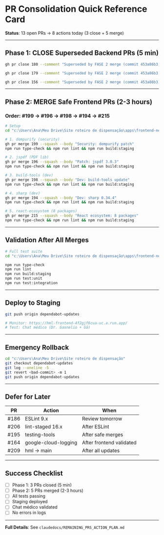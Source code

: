 # PR Consolidation Quick Reference Card

**Status**: 13 open PRs → 8 actions today (3 close + 5 merge)

---

## Phase 1: CLOSE Superseded Backend PRs (5 min)

```bash
gh pr close 180 --comment "Superseded by FASE 2 merge (commit 453a86b3). pytest-cov 7.0.0 already in hml."

gh pr close 179 --comment "Superseded by FASE 2 merge (commit 453a86b3). pytest 8.4.2 already in hml."

gh pr close 156 --comment "Superseded by FASE 2 merge (commit 453a86b3). celery 5.5.3 already in hml."
```

---

## Phase 2: MERGE Safe Frontend PRs (2-3 hours)

### Order: #199 → #196 → #198 → #194 → #215

```bash
# Setup
cd "c:\Users\Ana\Meu Drive\Site roteiro de dispensação\apps\frontend-nextjs"

# 1. dompurify (security)
gh pr merge 199 --squash --body "Security: dompurify patch"
npm run type-check && npm run lint && npm run build:staging

# 2. jspdf (PDF lib)
gh pr merge 196 --squash --body "Patch: jspdf 3.0.3"
npm run type-check && npm run lint && npm run build:staging

# 3. build-tools (dev)
gh pr merge 198 --squash --body "Dev: build-tools update"
npm run type-check && npm run lint && npm run build:staging

# 4. sharp (dev)
gh pr merge 194 --squash --body "Dev: sharp 0.34.4"
npm run type-check && npm run lint && npm run build:staging

# 5. react-ecosystem (8 packages)
gh pr merge 215 --squash --body "React ecosystem: 8 packages"
npm run type-check && npm run lint && npm run build:staging
```

---

## Validation After All Merges

```bash
# Full test suite
cd "c:\Users\Ana\Meu Drive\Site roteiro de dispensação\apps\frontend-nextjs"

npm run type-check
npm run lint
npm run build:staging
npm run test:unit
npm run test:integration
```

---

## Deploy to Staging

```bash
git push origin dependabot-updates

# Monitor: https://hml-frontend-4f2gjf6cua-uc.a.run.app/
# Test: Chat médico (Dr. Gasnelio + Gá)
```

---

## Emergency Rollback

```bash
cd "c:\Users\Ana\Meu Drive\Site roteiro de dispensação"
git checkout dependabot-updates
git log --oneline -5
git revert <bad-commit> -m 1
git push origin dependabot-updates
```

---

## Defer for Later

| PR | Action | When |
|----|--------|------|
| #186 | ESLint 9.x | Review tomorrow |
| #206 | lint-staged 16.x | After ESLint |
| #195 | testing-tools | After safe merges |
| #164 | google-cloud-logging | After frontend validated |
| #209 | hml → main | After all updates |

---

## Success Checklist

- [ ] Phase 1: 3 PRs closed (5 min)
- [ ] Phase 2: 5 PRs merged (2-3 hours)
- [ ] All tests passing
- [ ] Staging deployed
- [ ] Chat médico validated
- [ ] No errors in logs

---

**Full Details**: See `claudedocs/REMAINING_PRS_ACTION_PLAN.md`

